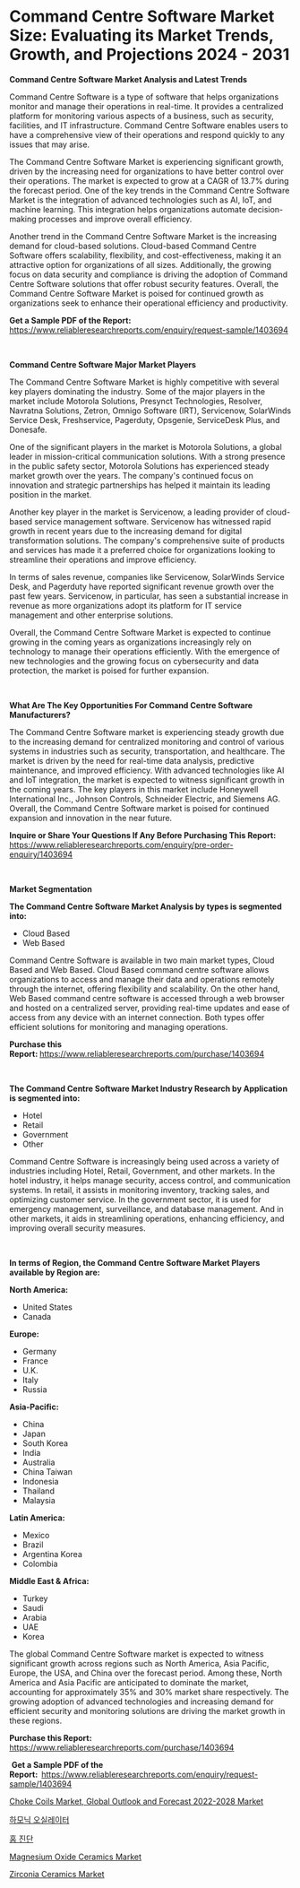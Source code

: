 <p><h1>Command Centre Software Market Size: Evaluating its Market Trends, Growth, and Projections 2024 - 2031</h1></p><p><strong>Command Centre Software Market Analysis and Latest Trends</strong></p>
<p><p>Command Centre Software is a type of software that helps organizations monitor and manage their operations in real-time. It provides a centralized platform for monitoring various aspects of a business, such as security, facilities, and IT infrastructure. Command Centre Software enables users to have a comprehensive view of their operations and respond quickly to any issues that may arise.</p><p>The Command Centre Software Market is experiencing significant growth, driven by the increasing need for organizations to have better control over their operations. The market is expected to grow at a CAGR of 13.7% during the forecast period. One of the key trends in the Command Centre Software Market is the integration of advanced technologies such as AI, IoT, and machine learning. This integration helps organizations automate decision-making processes and improve overall efficiency.</p><p>Another trend in the Command Centre Software Market is the increasing demand for cloud-based solutions. Cloud-based Command Centre Software offers scalability, flexibility, and cost-effectiveness, making it an attractive option for organizations of all sizes. Additionally, the growing focus on data security and compliance is driving the adoption of Command Centre Software solutions that offer robust security features. Overall, the Command Centre Software Market is poised for continued growth as organizations seek to enhance their operational efficiency and productivity.</p></p>
<p><strong>Get a Sample PDF of the Report:&nbsp;</strong> <a href="https://www.reliableresearchreports.com/enquiry/request-sample/1403694">https://www.reliableresearchreports.com/enquiry/request-sample/1403694</a></p>
<p>&nbsp;</p>
<p><strong>Command Centre Software Major Market Players</strong></p>
<p><p>The Command Centre Software Market is highly competitive with several key players dominating the industry. Some of the major players in the market include Motorola Solutions, Presynct Technologies, Resolver, Navratna Solutions, Zetron, Omnigo Software (IRT), Servicenow, SolarWinds Service Desk, Freshservice, Pagerduty, Opsgenie, ServiceDesk Plus, and Donesafe.</p><p>One of the significant players in the market is Motorola Solutions, a global leader in mission-critical communication solutions. With a strong presence in the public safety sector, Motorola Solutions has experienced steady market growth over the years. The company's continued focus on innovation and strategic partnerships has helped it maintain its leading position in the market.</p><p>Another key player in the market is Servicenow, a leading provider of cloud-based service management software. Servicenow has witnessed rapid growth in recent years due to the increasing demand for digital transformation solutions. The company's comprehensive suite of products and services has made it a preferred choice for organizations looking to streamline their operations and improve efficiency.</p><p>In terms of sales revenue, companies like Servicenow, SolarWinds Service Desk, and Pagerduty have reported significant revenue growth over the past few years. Servicenow, in particular, has seen a substantial increase in revenue as more organizations adopt its platform for IT service management and other enterprise solutions.</p><p>Overall, the Command Centre Software Market is expected to continue growing in the coming years as organizations increasingly rely on technology to manage their operations efficiently. With the emergence of new technologies and the growing focus on cybersecurity and data protection, the market is poised for further expansion.</p></p>
<p>&nbsp;</p>
<p><strong>What Are The Key Opportunities For Command Centre Software Manufacturers?</strong></p>
<p><p>The Command Centre Software market is experiencing steady growth due to the increasing demand for centralized monitoring and control of various systems in industries such as security, transportation, and healthcare. The market is driven by the need for real-time data analysis, predictive maintenance, and improved efficiency. With advanced technologies like AI and IoT integration, the market is expected to witness significant growth in the coming years. The key players in this market include Honeywell International Inc., Johnson Controls, Schneider Electric, and Siemens AG. Overall, the Command Centre Software market is poised for continued expansion and innovation in the near future.</p></p>
<p><strong>Inquire or Share Your Questions If Any Before Purchasing This Report:</strong> <a href="https://www.reliableresearchreports.com/enquiry/pre-order-enquiry/1403694">https://www.reliableresearchreports.com/enquiry/pre-order-enquiry/1403694</a></p>
<p>&nbsp;</p>
<p><strong>Market Segmentation</strong></p>
<p><strong>The Command Centre Software Market Analysis by types is segmented into:</strong></p>
<p><ul><li>Cloud Based</li><li>Web Based</li></ul></p>
<p><p>Command Centre Software is available in two main market types, Cloud Based and Web Based. Cloud Based command centre software allows organizations to access and manage their data and operations remotely through the internet, offering flexibility and scalability. On the other hand, Web Based command centre software is accessed through a web browser and hosted on a centralized server, providing real-time updates and ease of access from any device with an internet connection. Both types offer efficient solutions for monitoring and managing operations.</p></p>
<p><strong>Purchase this Report:&nbsp;</strong><a href="https://www.reliableresearchreports.com/purchase/1403694">https://www.reliableresearchreports.com/purchase/1403694</a></p>
<p>&nbsp;</p>
<p><strong>The Command Centre Software Market Industry Research by Application is segmented into:</strong></p>
<p><ul><li>Hotel</li><li>Retail</li><li>Government</li><li>Other</li></ul></p>
<p><p>Command Centre Software is increasingly being used across a variety of industries including Hotel, Retail, Government, and other markets. In the hotel industry, it helps manage security, access control, and communication systems. In retail, it assists in monitoring inventory, tracking sales, and optimizing customer service. In the government sector, it is used for emergency management, surveillance, and database management. And in other markets, it aids in streamlining operations, enhancing efficiency, and improving overall security measures.</p></p>
<p>&nbsp;</p>
<p><strong>In terms of Region, the Command Centre Software Market Players available by Region are:</strong></p>
<p>
    <p> <strong> North America: </strong>
        <ul>
            <li>United States</li>
            <li>Canada</li>
        </ul>
        </p> 
    <p> <strong> Europe: </strong>
        <ul>
            <li>Germany</li>
            <li>France</li>
            <li>U.K.</li>
            <li>Italy</li>
            <li>Russia</li>
        </ul>
        </p> 
    <p> <strong> Asia-Pacific: </strong>
        <ul>
            <li>China</li>
            <li>Japan</li>
            <li>South Korea</li>
            <li>India</li>
            <li>Australia</li>
            <li>China Taiwan</li>
            <li>Indonesia</li>
            <li>Thailand</li>
            <li>Malaysia</li>
        </ul>
        </p> 
    <p> <strong> Latin America: </strong>
        <ul>
            <li>Mexico</li>
            <li>Brazil</li>
            <li>Argentina Korea</li>
            <li>Colombia</li>
        </ul>
        </p> 
    <p> <strong> Middle East & Africa: </strong>
        <ul>
            <li>Turkey</li>
            <li>Saudi</li>
            <li>Arabia</li>
            <li>UAE</li>
            <li>Korea</li>
        </ul>
    </p>
    </p>
<p><p>The global Command Centre Software market is expected to witness significant growth across regions such as North America, Asia Pacific, Europe, the USA, and China over the forecast period. Among these, North America and Asia Pacific are anticipated to dominate the market, accounting for approximately 35% and 30% market share respectively. The growing adoption of advanced technologies and increasing demand for efficient security and monitoring solutions are driving the market growth in these regions.</p></p>
<p><strong>Purchase this Report: </strong><a href="https://www.reliableresearchreports.com/purchase/1403694">https://www.reliableresearchreports.com/purchase/1403694</a></p>
<p>&nbsp;<strong>Get a Sample PDF of the Report:&nbsp;&nbsp;</strong><a href="https://www.reliableresearchreports.com/enquiry/request-sample/1403694">https://www.reliableresearchreports.com/enquiry/request-sample/1403694</a></p>
<p><strong></strong></p>
<p><p><a href="https://fearless-okapi-6c8.notion.site/Choke-Coils-Market-Global-Outlook-and-Forecast-2022-2028-Market-Research-Report-Provides-Critical-I-af7571a2fc4246c08a221e0b577d1662">Choke Coils Market, Global Outlook and Forecast 2022-2028 Market</a></p><p><a href="https://medium.com/@cesarytupaucek566/%EC%A1%B0%ED%99%94-%EC%A7%84%EB%8F%99%EA%B8%B0-%EC%8B%9C%EC%9E%A5-%EC%A1%B0%EC%82%AC-%EB%B3%B4%EA%B3%A0%EC%84%9C-%EA%B7%B8-%EC%97%AD%EC%82%AC-%EB%B0%8F-2024%EB%85%84%EB%B6%80%ED%84%B0-2031%EB%85%84%EA%B9%8C%EC%A7%80%EC%9D%98-%EC%98%88%EC%83%81-5bf087742150">하모닉 오실레이터</a></p><p><a href="https://medium.com/@marquezpenistero05eud5zjn/%EC%A3%BC%ED%83%9D-%EC%A7%84%EB%8B%A8-%EC%8B%9C%EC%9E%A5-%EA%B7%9C%EB%AA%A8-%EB%B0%8F-%EC%8B%9C%EC%9E%A5-%EB%8F%99%ED%96%A5-%EC%99%84%EC%A0%84%ED%95%9C-%EC%82%B0%EC%97%85-%EA%B0%9C%EC%9A%94-2024-2031-5ce708e16d76">홈 진단</a></p><p><a href="https://view.publitas.com/reportprime-1/magnesium-oxide-ceramics-market-size-global-industry-overview-market-segmentation-and-forecast-2024-to-2031/">Magnesium Oxide Ceramics Market</a></p><p><a href="https://view.publitas.com/reportprime-1/zirconia-ceramics-market-dynamics-2024-2031-also-about-its-market-trends-projections-and-opportunities/">Zirconia Ceramics Market</a></p></p>